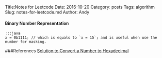 Title:Notes for Leetcode
Date: 2016-10-20
Category: posts
Tags: algorithm
Slug: notes-for-leetcode.md
Author: Andy

#### Binary Number Representation 
    :::java
    x = 0b1111; // which is equals to `x = 15`; and is useful when use the number for masking.

###References
[Solution to Convert a Number to Hexadecimal](https://discuss.leetcode.com/topic/65028/java-clean-code-with-explanations-and-running-time-2-solutions)
